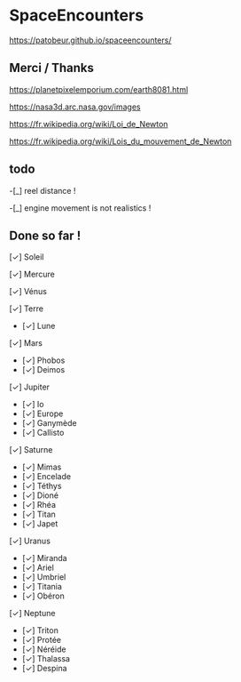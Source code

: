 # SpaceEncounters
https://patobeur.github.io/spaceencounters/


## Merci / Thanks

https://planetpixelemporium.com/earth8081.html

https://nasa3d.arc.nasa.gov/images

https://fr.wikipedia.org/wiki/Loi_de_Newton

https://fr.wikipedia.org/wiki/Lois_du_mouvement_de_Newton


## todo

-[_] reel distance !

-[_] engine movement is not realistics !

## Done so far !

[&check;] Soleil

[&check;] Mercure

[&check;] Vénus

[&check;] Terre

- [&check;] Lune

[&check;] Mars

- [&check;] Phobos
- [&check;] Deimos

[&check;] Jupiter

- [&check;] Io
- [&check;] Europe
- [&check;] Ganymède	
- [&check;] Callisto

[&check;] Saturne

- [&check;] Mimas
- [&check;] Encelade
- [&check;] Téthys
- [&check;] Dioné
- [&check;] Rhéa
- [&check;] Titan
- [&check;] Japet

[&check;] Uranus

- [&check;] Miranda
- [&check;] Ariel
- [&check;] Umbriel
- [&check;] Titania
- [&check;] Obéron

[&check;] Neptune

- [&check;] Triton
- [&check;] Protée
- [&check;] Néréide
- [&check;] Thalassa
- [&check;] Despina






